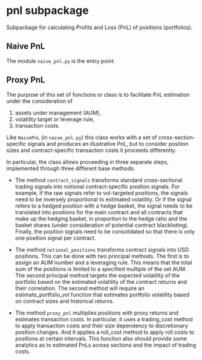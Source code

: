 # pnl subpackage
Subpackage for calculating Profits and Loss (PnL) of positions (portfolios).

## Naive PnL
The module `naive_pnl.py` is the entry point. 

## Proxy PnL
The purpose of this set of functions or class is to facilitate PnL estimation under the consideration of

1. assets under management (AUM),
2. volatility target or leverage rule,
3. transaction costs.

Like `NaivePnL` (in `naive_pnl.py`) this class works with a set of cross-section-specific signals and produces an illustrative PnL, but to consider position sizes and contract-specific transaction costs it proceeds differently.

In particular, the class allows proceeding in three separate steps, implemented through three different base methods:

* The method `contract_signals` transforms standard cross-sectional trading signals into notional contract-specific position signals. For example, if the raw signals refer to vol-targeted positions, the signals need to be inversely proportional to estimated volatility. Or if the signal refers to a hedged position with a hedge basket, the signal needs to be translated into positions for the main contract and all contracts that make up the hedging basket, in proportion to the hedge ratio and the basket shares (under consideration of potential contract blacklisting). Finally, the position signals need to be consolidated so that there is only one position signal per contract.

* The method `notional_positions` transforms contract signals into USD positions. This can be done with two principal methods. The first is to assign an AUM number and a leveraging rule. This means that the total sum of the positions is limited to a specified multiple of the set AUM. The second principal method targets the expected volatility of the portfolio based on the estimated volatility of the contract returns and their correlation. The second method will require an estimate_portfolio_vol function that estimates portfolio volatility based on contract sizes and historical returns.

* The method `proxy_pnl` multiplies positions with proxy returns and estimates transaction costs. In particular, it uses a trading_cost method to apply transaction costs and their size dependency to discretionary position changes. And it applies a roll_cost method to apply roll costs to positions at certain intervals. This function also should provide some analytics as to estimated PnLs across sections and the impact of trading costs.

